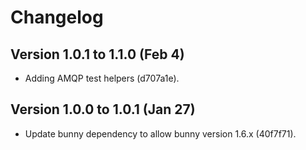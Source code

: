# Changelog

## Version 1.0.1 to 1.1.0 (Feb 4)

* Adding AMQP test helpers (d707a1e).

## Version 1.0.0 to 1.0.1 (Jan 27)

* Update bunny dependency to allow bunny version 1.6.x (40f7f71).
